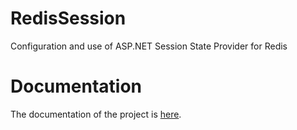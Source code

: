 # RedisSession
Configuration and use of ASP.NET Session State Provider for Redis

# Documentation
The documentation of the project is <a href="https://kodmatik.com/asp-net-session-state-provider-with-azure-redis-cache/">here</a>.

